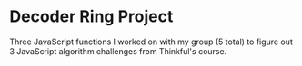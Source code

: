 # Decoder Ring Project

Three JavaScript functions I worked on with my group (5 total) to figure out 3 JavaScript algorithm challenges from Thinkful's course.
